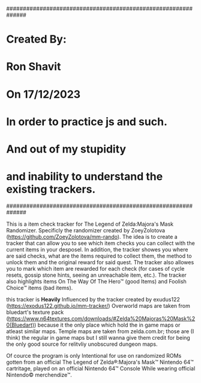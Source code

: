 ##############################################################
#    Created By:                                             #
#    Ron Shavit                                              #
#    On 17/12/2023                                           #
#    In order to practice js and such.                       #
#    And out of my stupidity                                 #
#    and inability to understand the existing trackers.      #
##############################################################

This is a item check tracker for The Legend of Zelda:Majora's Mask Randomizer.
Specificly the randomizer created by ZoeyZolotova (https://github.com/ZoeyZolotova/mm-rando).
The idea is to create a tracker that can allow you to see which item checks you can collect with the current items in your desposel.
In addition, the tracker showes you where are said checks, what are the items required to collect them, the method to unlock them and the original reward for said quest.
The tracker also allowes you to mark which item are rewarded for each check (for cases of cycle resets, gossip stone hints, seeing an unreachable item, etc.).
The tracker also highlights items On The Way Of The Hero™ (good Items) and Foolish Choice™ items (bad items).

this tracker is **Heavily** Influenced by the tracker created by exudus122 (https://exodus122.github.io/mm-tracker/)
Overworld maps are taken from bluedart's texture pack (https://www.n64textures.com/downloads/#Zelda%20Majoras%20Mask%20(Bluedart)) because it the only place which hold the in game maps or atleast similar maps.
Temple maps are taken from zelda.com.br; those are (I think) the regular in game maps but I still wanna give them credit for being the only good source for relitvliy unobscured dungeon maps.

Of cource the program is only Intentional for use on randomized ROMs gotten from an official The Legend of Zelda®:Majora's Mask™ Nintendo 64™ cartritage, played on an official Nintendo 64™ Console While wearing official Nintendo© merchendize™.
